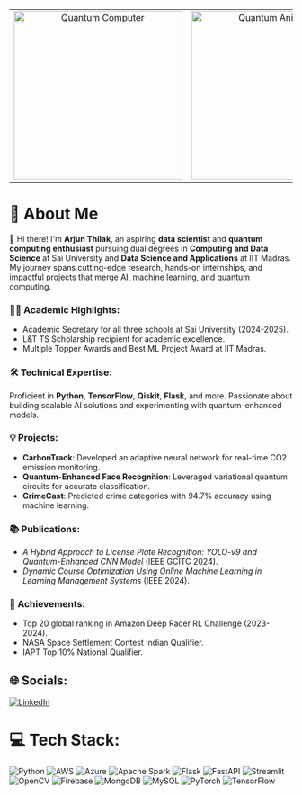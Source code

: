 <p align="center">
    <table>
        <tr>
            <td align="center">
                <img src="https://i.imgur.com/qOtcINW.gif" alt="Quantum Computer" width="300">
            </td>
            <td align="center">
                <img src="https://i.giphy.com/media/v1.Y2lkPTc5MGI3NjExMDhjdWxjMDJsN3o1MWdwNDdrc3NndGh0aHppeW0xa3prdTNyZXZsNyZlcD12MV9pbnRlcm5hbF9naWZfYnlfaWQmY3Q9Zw/26xBtSyoi5hUUkCEo/giphy.gif" alt="Quantum Animation" width="300">
            </td>
        </tr>
    </table>
</p>


# 💫 About Me  
👋 Hi there! I'm **Arjun Thilak**, an aspiring **data scientist** and **quantum computing enthusiast** pursuing dual degrees in **Computing and Data Science** at Sai University and **Data Science and Applications** at IIT Madras. My journey spans cutting-edge research, hands-on internships, and impactful projects that merge AI, machine learning, and quantum computing.  

### 🧑‍🎓 Academic Highlights:  
- Academic Secretary for all three schools at Sai University (2024-2025).  
- L&T TS Scholarship recipient for academic excellence.  
- Multiple Topper Awards and Best ML Project Award at IIT Madras.  

### 🛠️ Technical Expertise:  
Proficient in **Python**, **TensorFlow**, **Qiskit**, **Flask**, and more. Passionate about building scalable AI solutions and experimenting with quantum-enhanced models.  

### 💡 Projects:  
- **CarbonTrack**: Developed an adaptive neural network for real-time CO2 emission monitoring.  
- **Quantum-Enhanced Face Recognition**: Leveraged variational quantum circuits for accurate classification.  
- **CrimeCast**: Predicted crime categories with 94.7% accuracy using machine learning.  

### 📚 Publications:  
- *A Hybrid Approach to License Plate Recognition: YOLO-v9 and Quantum-Enhanced CNN Model* (IEEE GCITC 2024).  
- *Dynamic Course Optimization Using Online Machine Learning in Learning Management Systems* (IEEE 2024).  

### 🌟 Achievements:  
- Top 20 global ranking in Amazon Deep Racer RL Challenge (2023-2024).  
- NASA Space Settlement Contest Indian Qualifier.  
- IAPT Top 10% National Qualifier.  


## 🌐 Socials:  
[![LinkedIn](https://img.shields.io/badge/LinkedIn-%230077B5.svg?logo=linkedin&logoColor=white)](https://www.linkedin.com/in/arjun-thilak-17248a247/)  

# 💻 Tech Stack:  
![Python](https://img.shields.io/badge/python-3670A0?style=for-the-badge&logo=python&logoColor=ffdd54) ![AWS](https://img.shields.io/badge/AWS-%23FF9900.svg?style=for-the-badge&logo=amazon-aws&logoColor=white) ![Azure](https://img.shields.io/badge/azure-%230072C6.svg?style=for-the-badge&logo=microsoftazure&logoColor=white) ![Apache Spark](https://img.shields.io/badge/Apache%20Spark-FDEE21?style=for-the-badge&logo=apachespark&logoColor=black) ![Flask](https://img.shields.io/badge/flask-%23000.svg?style=for-the-badge&logo=flask&logoColor=white) ![FastAPI](https://img.shields.io/badge/FastAPI-005571?style=for-the-badge&logo=fastapi) ![Streamlit](https://img.shields.io/badge/Streamlit-%23FE4B4B.svg?style=for-the-badge&logo=streamlit&logoColor=white) ![OpenCV](https://img.shields.io/badge/opencv-%23white.svg?style=for-the-badge&logo=opencv&logoColor=white) ![Firebase](https://img.shields.io/badge/firebase-a08021?style=for-the-badge&logo=firebase&logoColor=ffcd34) ![MongoDB](https://img.shields.io/badge/MongoDB-%234ea94b.svg?style=for-the-badge&logo=mongodb&logoColor=white) ![MySQL](https://img.shields.io/badge/mysql-4479A1.svg?style=for-the-badge&logo=mysql&logoColor=white) ![PyTorch](https://img.shields.io/badge/PyTorch-%23EE4C2C.svg?style=for-the-badge&logo=PyTorch&logoColor=white) ![TensorFlow](https://img.shields.io/badge/TensorFlow-%23FF6F00.svg?style=for-the-badge&logo=TensorFlow&logoColor=white)


<!-- Proudly created with GPRM ( https://gprm.itsvg.in ) -->
